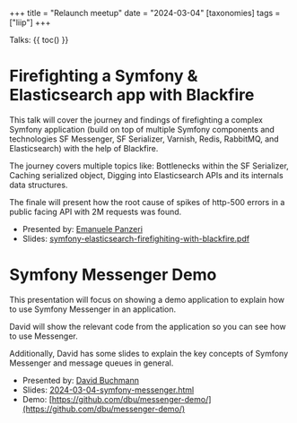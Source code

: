 +++
title = "Relaunch meetup"
date = "2024-03-04"
[taxonomies]
tags = ["liip"]
+++

Talks:
{{ toc() }}

# Firefighting a Symfony & Elasticsearch app with Blackfire

This talk will cover the journey and findings of firefighting a complex Symfony application
(build on top of multiple Symfony components and technologies SF Messenger, SF Serializer,
Varnish, Redis, RabbitMQ, and Elasticsearch) with the help of Blackfire.

The journey covers multiple topics like: Bottlenecks within the SF Serializer, Caching
serialized object, Digging into Elasticsearch APIs and its internals data structures.

The finale will present how the root cause of spikes of http-500 errors in a public facing
API with 2M requests was found.

- Presented by: [Emanuele Panzeri](https://phpc.social/@thepanz)
- Slides: [symfony-elasticsearch-firefighiting-with-blackfire.pdf](../2024-03-symfony-elasticsearch-firefighiting-with-blackfire.pdf)

# Symfony Messenger Demo

This presentation will focus on showing a demo application to explain how to use Symfony
Messenger in an application.

David will show the relevant code from the application so you can see how to use Messenger.

Additionally, David has some slides to explain the key concepts of Symfony Messenger and
message queues in general.

- Presented by: [David Buchmann](https://phpc.social/@dbu)
- Slides: [2024-03-04-symfony-messenger.html](https://davidbu.ch/slides/2024-03-04-symfony-messenger.html)
- Demo: [https://github.com/dbu/messenger-demo/](https://github.com/dbu/messenger-demo/)
